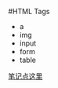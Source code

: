 #HTML Tags

* a
* img
* input
* form
* table


[笔记点这里](https://www.yuque.com/docs/share/2a6d2953-c3ae-4bec-840c-e0d7e3d17165)